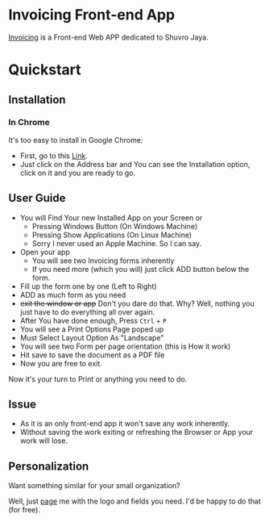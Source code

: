 # Invoicing Front-end App
[Invoicing](https://invoice-jim.netlify.app/) is a Front-end Web APP dedicated to Shuvro Jaya.

# Quickstart

## Installation

### In Chrome 
It's too easy to install in Google Chrome:

  * First, go to this [Link](https://invoice-jim.netlify.app/).
  * Just click on the Address bar and You can see the Installation option, click on it and you are ready to go.

## User Guide

 * You will Find Your new Installed App on your Screen or
   * Pressing Windows Button (On Windows Machine)
   * Pressing Show Applications (On Linux Machine)
   * Sorry I never used an Apple Machine. So I can say.
 * Open your app
   * You will see two Invoicing forms inherently
   * If you need more (which you will) just click ADD button below the form.
 * Fill up the form one by one (Left to Right)
 * ADD as much form as you need 
 * ~~exit the window or app~~ Don't you dare do that. Why? Well, nothing you just have to do everything all over again.
 * After You have done enough, Press `Ctrl` + `P`
 * You will see a Print Options Page poped up
 * Must Select Layout Option As "Landscape" 
 * You will see two Form per page orientation (this is How it work)
 * Hit save to save the document as a PDF file
 * Now you are free to exit.

Now it's your turn to Print or anything you need to do.

## Issue 

 * As it is an only front-end app it won't save any work inherently. 
 * Without saving the work exiting or refreshing the Browser or App your work will lose.

## Personalization

  Want something similar for your small organization?
  
  Well, just [page](http://m.me/akhlakhossainjim) me with the logo and fields you need. I'd be happy to do that (for free).
